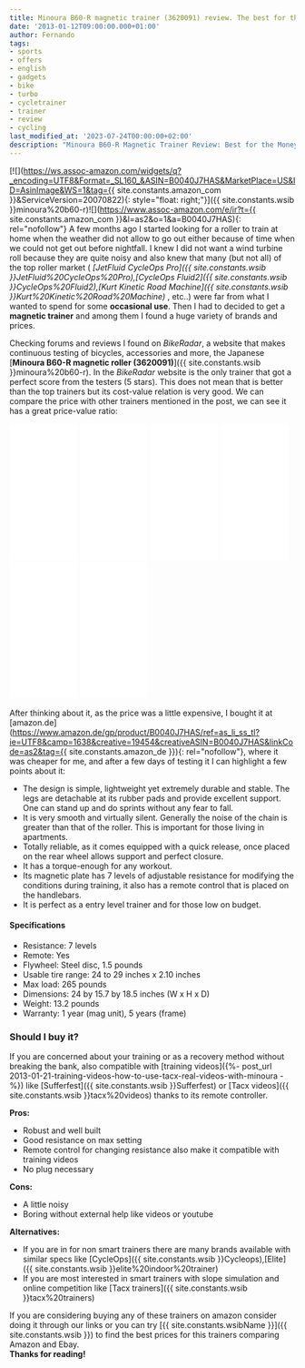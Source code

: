 ```yaml
---
title: Minoura B60-R magnetic trainer (3620091) review. The best for the money
date: '2013-01-12T09:00:00.000+01:00'
author: Fernando
tags:
- sports
- offers
- english
- gadgets
- bike
- turbo
- cycletrainer
- trainer
- review
- cycling
last_modified_at: '2023-07-24T00:00:00+02:00'
description: "Minoura B60-R Magnetic Trainer Review: Best for the Money - Review and evaluation of the Minoura B60-R magnetic trainer,highlighting its value for money"
---
```


[![](https://ws.assoc-amazon.com/widgets/q?_encoding=UTF8&Format=_SL160_&ASIN=B0040J7HAS&MarketPlace=US&ID=AsinImage&WS=1&tag={{ site.constants.amazon_com }}&ServiceVersion=20070822){: style="float: right;"}]({{ site.constants.wsib }}minoura%20b60-r)![](https://www.assoc-amazon.com/e/ir?t={{ site.constants.amazon_com }}&l=as2&o=1&a=B0040J7HAS){: rel="nofollow"}
A few months ago I started looking for a roller to train at home when the weather did not allow to go out either because of time when we could not get out before nightfall. I knew I did not want a wind turbine roll because they are quite noisy and also knew that many (but not all) of the top roller market ( _[JetFluid CycleOps Pro]({{ site.constants.wsib }}JetFluid%20CycleOps%20Pro),[CycleOps Fluid2]({{ site.constants.wsib }}CycleOps%20Fluid2),[Kurt Kinetic Road Machine]({{ site.constants.wsib }}Kurt%20Kinetic%20Road%20Machine)_ , etc..) were far from what I wanted to spend for some **occasional use**. Then I had to decided to get a **magnetic trainer** and among them I found a huge variety of brands and prices.  

Checking forums and reviews I found on _BikeRadar_, a website that makes continuous testing of bicycles, accessories and more, the Japanese [**Minoura B60-R magnetic roller (3620091)**]({{ site.constants.wsib }}minoura%20b60-r). In the _BikeRadar_ website is the only trainer that got a perfect score from the testers (5 stars). This does not mean that is better than the top trainers but its cost-value relation is very good. We can compare the price with other trainers mentioned in the post, we can see it has a great price-value ratio:  

<iframe frameborder="0" marginheight="0" marginwidth="0" scrolling="no" src="//ws-na.amazon-adsystem.com/widgets/q?ServiceVersion=20070822&amp;OneJS=1&amp;Operation=GetAdHtml&amp;MarketPlace=US&amp;source=ss&amp;ref=ss_til&amp;ad_type=product_link&amp;tracking_id={{ site.constants.amazon_com }}&amp;marketplace=amazon&amp;region=US&amp;placement=B0040J7HAS&amp;asins=B0040J7HAS&amp;linkId=3TNRMVCQHFSD7ISV&amp;show_border=true&amp;link_opens_in_new_window=true" style="height: 240px; width: 120px;"></iframe>
<iframe frameborder="0" marginheight="0" marginwidth="0" scrolling="no" src="//ws-na.amazon-adsystem.com/widgets/q?ServiceVersion=20070822&amp;OneJS=1&amp;Operation=GetAdHtml&amp;MarketPlace=US&amp;source=ss&amp;ref=ss_til&amp;ad_type=product_link&amp;tracking_id={{ site.constants.amazon_com }}&amp;marketplace=amazon&amp;region=US&amp;placement=B0040J7H9E&amp;asins=B0040J7H9E&amp;linkId=DUFDBBOHYCPDOK35&amp;show_border=true&amp;link_opens_in_new_window=true" style="height: 240px; width: 120px;"></iframe>
<iframe frameborder="0" marginheight="0" marginwidth="0" scrolling="no" src="//ws-na.amazon-adsystem.com/widgets/q?ServiceVersion=20070822&amp;OneJS=1&amp;Operation=GetAdHtml&amp;MarketPlace=US&amp;source=ss&amp;ref=ss_til&amp;ad_type=product_link&amp;tracking_id={{ site.constants.amazon_com }}&amp;marketplace=amazon&amp;region=US&amp;placement=B00EPM7T1M&amp;asins=B00EPM7T1M&amp;linkId=M4URN47CXWVUCDGS&amp;show_border=true&amp;link_opens_in_new_window=true" style="height: 240px; width: 120px;"></iframe>
<iframe frameborder="0" marginheight="0" marginwidth="0" scrolling="no" src="//ws-na.amazon-adsystem.com/widgets/q?ServiceVersion=20070822&amp;OneJS=1&amp;Operation=GetAdHtml&amp;MarketPlace=US&amp;source=ss&amp;ref=ss_til&amp;ad_type=product_link&amp;tracking_id={{ site.constants.amazon_com }}&amp;marketplace=amazon&amp;region=US&amp;placement=B00MMPU5CO&amp;asins=B00MMPU5CO&amp;linkId=JZXWFCVIZPTBFLYK&amp;show_border=true&amp;link_opens_in_new_window=true" style="height: 240px; width: 120px;"></iframe>
<iframe frameborder="0" marginheight="0" marginwidth="0" scrolling="no" src="//ws-na.amazon-adsystem.com/widgets/q?ServiceVersion=20070822&amp;OneJS=1&amp;Operation=GetAdHtml&amp;MarketPlace=US&amp;source=ss&amp;ref=ss_til&amp;ad_type=product_link&amp;tracking_id={{ site.constants.amazon_com }}&amp;marketplace=amazon&amp;region=US&amp;placement=B00MCF5Q2I&amp;asins=B00MCF5Q2I&amp;linkId=E35PEF4S4L3TDCJT&amp;show_border=true&amp;link_opens_in_new_window=true" style="height: 240px; width: 120px;"></iframe>
<iframe frameborder="0" marginheight="0" marginwidth="0" scrolling="no" src="//ws-na.amazon-adsystem.com/widgets/q?ServiceVersion=20070822&amp;OneJS=1&amp;Operation=GetAdHtml&amp;MarketPlace=US&amp;source=ss&amp;ref=ss_til&amp;ad_type=product_link&amp;tracking_id={{ site.constants.amazon_com }}&amp;marketplace=amazon&amp;region=US&amp;placement=B0098OZZWW&amp;asins=B0098OZZWW&amp;linkId=5BZWD6TL25MH46QY&amp;show_border=true&amp;link_opens_in_new_window=true" style="height: 240px; width: 120px;"></iframe>
  
After thinking about it, as the price was a little expensive, I bought it at [amazon.de](https://www.amazon.de/gp/product/B0040J7HAS/ref=as_li_ss_tl?ie=UTF8&camp=1638&creative=19454&creativeASIN=B0040J7HAS&linkCode=as2&tag={{ site.constants.amazon_de }}){: rel="nofollow"}, where it was cheaper for me, and after a few days of testing it I can highlight a few points about it:

* The design is simple, lightweight yet extremely durable and stable. The legs are detachable at its rubber pads and provide excellent support. One can stand up and do sprints without any fear to fall.
* It is very smooth and virtually silent. Generally the noise of the chain is greater than that of the roller. This is important for those living in apartments.
* Totally reliable, as it comes equipped with a quick release, once placed on the rear wheel allows support and perfect closure.
* It has a torque-enough for any workout.
* Its magnetic plate has 7 levels of adjustable resistance for modifying the conditions during training, it also has a remote control that is placed on the handlebars.
* It is perfect as a entry level trainer and for those low on budget.

#### Specifications

* Resistance: 7 levels
* Remote: Yes
* Flywheel: Steel disc, 1.5 pounds
* Usable tire range: 24 to 29 inches x 2.10 inches
* Max load: 265 pounds
* Dimensions: 24 by 15.7 by 18.5 inches (W x H x D)
* Weight: 13.2 pounds
* Warranty: 1 year (mag unit), 5 years (frame)

### Should I buy it?

If you are concerned about your training or as a recovery method without breaking the bank, also compatible with [training videos]({%- post_url 2013-01-21-training-videos-how-to-use-tacx-real-videos-with-minoura -%}) like [Sufferfest]({{ site.constants.wsib }}Sufferfest) or [Tacx videos]({{ site.constants.wsib }}tacx%20videos) thanks to its remote controller.

**Pros:**

* Robust and well built
* Good resistance on max setting
* Remote control for changing resistance also make it compatible with training videos
* No plug necessary

**Cons:**

* A little noisy
* Boring without external help like videos or youtube

**Alternatives:**

* If you are in for non smart trainers there are many brands available with similar specs like [CycleOps]({{ site.constants.wsib }}Cycleops),[Elite]({{ site.constants.wsib }}elite%20indoor%20trainer)
* If you are most interested in smart trainers with slope simulation and online competition like [Tacx trainers]({{ site.constants.wsib }}tacx%20trainers)

If you are considering buying any of these trainers on amazon consider doing it through our links or you can try [{{ site.constants.wsibName }}]({{ site.constants.wsib }}) to find the best prices for this trainers comparing Amazon and Ebay.  
**Thanks for reading!**  
